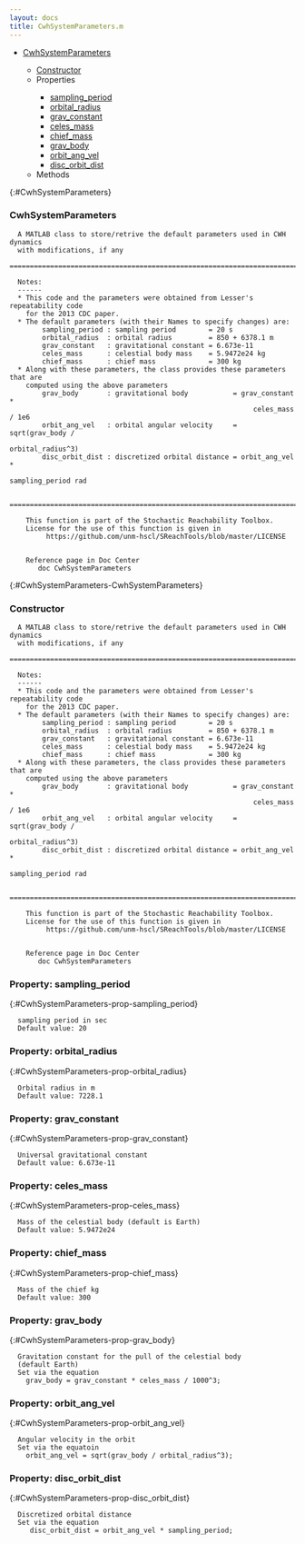 ```yaml
---
layout: docs
title: CwhSystemParameters.m
---
```


<ul class="doc-list">
    <li class="doc-list"><a href="#CwhSystemParameters">CwhSystemParameters</a></li>
    <ul class="doc-list">
        <li><a href="#CwhSystemParameters-CwhSystemParameters">Constructor</a></li>
        <li>Properties</li>
        <ul class="doc-list">
            <li class="doc-list"><a href="#CwhSystemParameters-prop-sampling_period">sampling_period</a></li>
            <li class="doc-list"><a href="#CwhSystemParameters-prop-orbital_radius">orbital_radius</a></li>
            <li class="doc-list"><a href="#CwhSystemParameters-prop-grav_constant">grav_constant</a></li>
            <li class="doc-list"><a href="#CwhSystemParameters-prop-celes_mass">celes_mass</a></li>
            <li class="doc-list"><a href="#CwhSystemParameters-prop-chief_mass">chief_mass</a></li>
            <li class="doc-list"><a href="#CwhSystemParameters-prop-grav_body">grav_body</a></li>
            <li class="doc-list"><a href="#CwhSystemParameters-prop-orbit_ang_vel">orbit_ang_vel</a></li>
            <li class="doc-list"><a href="#CwhSystemParameters-prop-disc_orbit_dist">disc_orbit_dist</a></li>
        </ul>
        <li>Methods</li>
        <ul class="doc-list">
        </ul>
    </ul>
</ul>

{:#CwhSystemParameters}
### CwhSystemParameters
```
  A MATLAB class to store/retrive the default parameters used in CWH dynamics
  with modifications, if any
  =============================================================================
 
  Notes:
  ------
  * This code and the parameters were obtained from Lesser's repeatability code
    for the 2013 CDC paper.
  * The default parameters (with their Names to specify changes) are:
        sampling_period : sampling period        = 20 s
        orbital_radius  : orbital radius         = 850 + 6378.1 m
        grav_constant   : gravitational constant = 6.673e-11
        celes_mass      : celestial body mass    = 5.9472e24 kg
        chief_mass      : chief mass             = 300 kg
  * Along with these parameters, the class provides these parameters that are
    computed using the above parameters
        grav_body       : gravitational body           = grav_constant *
                                                            celes_mass / 1e6
        orbit_ang_vel   : orbital angular velocity     = sqrt(grav_body /
                                                               orbital_radius^3)
        disc_orbit_dist : discretized orbital distance = orbit_ang_vel *
                                                            sampling_period rad
 
  =============================================================================
 
    This function is part of the Stochastic Reachability Toolbox.
    License for the use of this function is given in
         https://github.com/unm-hscl/SReachTools/blob/master/LICENSE
  

    Reference page in Doc Center
       doc CwhSystemParameters

```

{:#CwhSystemParameters-CwhSystemParameters}
### Constructor
```
  A MATLAB class to store/retrive the default parameters used in CWH dynamics
  with modifications, if any
  =============================================================================
 
  Notes:
  ------
  * This code and the parameters were obtained from Lesser's repeatability code
    for the 2013 CDC paper.
  * The default parameters (with their Names to specify changes) are:
        sampling_period : sampling period        = 20 s
        orbital_radius  : orbital radius         = 850 + 6378.1 m
        grav_constant   : gravitational constant = 6.673e-11
        celes_mass      : celestial body mass    = 5.9472e24 kg
        chief_mass      : chief mass             = 300 kg
  * Along with these parameters, the class provides these parameters that are
    computed using the above parameters
        grav_body       : gravitational body           = grav_constant *
                                                            celes_mass / 1e6
        orbit_ang_vel   : orbital angular velocity     = sqrt(grav_body /
                                                               orbital_radius^3)
        disc_orbit_dist : discretized orbital distance = orbit_ang_vel *
                                                            sampling_period rad
 
  =============================================================================
 
    This function is part of the Stochastic Reachability Toolbox.
    License for the use of this function is given in
         https://github.com/unm-hscl/SReachTools/blob/master/LICENSE
  

    Reference page in Doc Center
       doc CwhSystemParameters

```

### Property: sampling_period
{:#CwhSystemParameters-prop-sampling_period}
```
  sampling period in sec
  Default value: 20
```

### Property: orbital_radius
{:#CwhSystemParameters-prop-orbital_radius}
```
  Orbital radius in m
  Default value: 7228.1
```

### Property: grav_constant
{:#CwhSystemParameters-prop-grav_constant}
```
  Universal gravitational constant  
  Default value: 6.673e-11
```

### Property: celes_mass
{:#CwhSystemParameters-prop-celes_mass}
```
  Mass of the celestial body (default is Earth)
  Default value: 5.9472e24
```

### Property: chief_mass
{:#CwhSystemParameters-prop-chief_mass}
```
  Mass of the chief kg
  Default value: 300
```

### Property: grav_body
{:#CwhSystemParameters-prop-grav_body}
```
  Gravitation constant for the pull of the celestial body 
  (default Earth)
  Set via the equation
    grav_body = grav_constant * celes_mass / 1000^3;
```

### Property: orbit_ang_vel
{:#CwhSystemParameters-prop-orbit_ang_vel}
```
  Angular velocity in the orbit
  Set via the equatoin
    orbit_ang_vel = sqrt(grav_body / orbital_radius^3);
```

### Property: disc_orbit_dist
{:#CwhSystemParameters-prop-disc_orbit_dist}
```
  Discretized orbital distance
  Set via the equation
     disc_orbit_dist = orbit_ang_vel * sampling_period;   
```

